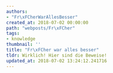 ```yaml
---
authors:
- "Fr\xFCherWarAllesBesser"
created_at: 2018-07-02 00:00:00
path: "webposts/Fr\xFCher"
tags:
- knowledge
thumbnail: ''
title: "Fr\xFCher war alles besser"
tldr: Wirklich! Hier sind die Beweise!
updated_at: 2018-07-02 13:24:12.241716
---
```


